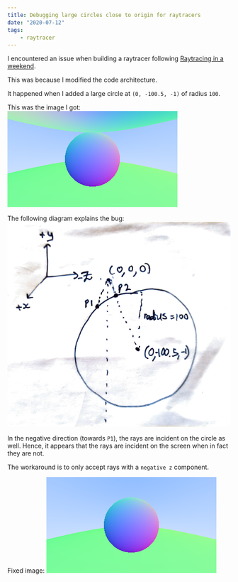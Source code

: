 ```yaml
---
title: Debugging large circles close to origin for raytracers
date: "2020-07-12"
tags:
    - raytracer
---
```


I encountered an issue when building a raytracer following [Raytracing in a weekend](https://raytracing.github.io/books/RayTracingInOneWeekend.html).

This was because I modified the code architecture.

It happened when I added a large circle at `(0, -100.5, -1)` of radius `100`.

This was the image I got:
![Reflected sphere](./static/9369146e_reflected_sphere.png)

The following diagram explains the bug:
![Diagram](./static/9369146e_diagram.png)

In the negative direction (towards `P1`), the rays are incident on the circle as well.
Hence, it appears that the rays are incident on the screen when in fact they are not.

The workaround is to only accept rays with a `negative z` component.

Fixed image:
![Sphere](./static/9369146e_sphere.png)
